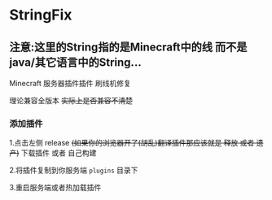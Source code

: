 # StringFix
<h2>注意:这里的String指的是Minecraft中的线 而不是java/其它语言中的String...</h2>

Minecraft 服务器插件插件 刷线机修复

理论兼容全版本 ~~实际上是否兼容不清楚~~

<h3>添加插件</h3>

1.点击左侧 release ~~(如果你的浏览器开了(胡乱)翻译插件那应该就是 释放 或者 遗产)~~ 下载插件 或者 自己构建

2.将插件复制到你服务端 `plugins` 目录下

3.重启服务端或者热加载插件